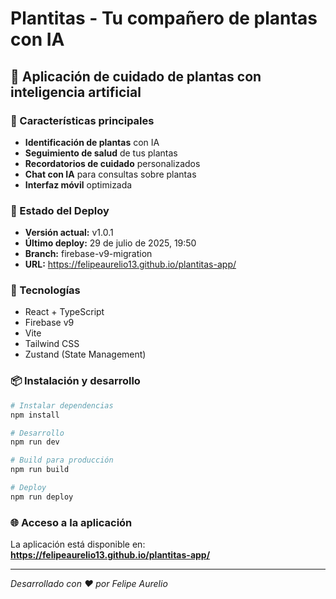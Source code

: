 # Plantitas - Tu compañero de plantas con IA

## 🌱 Aplicación de cuidado de plantas con inteligencia artificial

### 📱 Características principales
- **Identificación de plantas** con IA
- **Seguimiento de salud** de tus plantas
- **Recordatorios de cuidado** personalizados
- **Chat con IA** para consultas sobre plantas
- **Interfaz móvil** optimizada

### 🚀 Estado del Deploy
- **Versión actual:** v1.0.1
- **Último deploy:** 29 de julio de 2025, 19:50
- **Branch:** firebase-v9-migration
- **URL:** https://felipeaurelio13.github.io/plantitas-app/

### 🔧 Tecnologías
- React + TypeScript
- Firebase v9
- Vite
- Tailwind CSS
- Zustand (State Management)

### 📦 Instalación y desarrollo

```bash
# Instalar dependencias
npm install

# Desarrollo
npm run dev

# Build para producción
npm run build

# Deploy
npm run deploy
```

### 🌐 Acceso a la aplicación
La aplicación está disponible en: **https://felipeaurelio13.github.io/plantitas-app/**

---
*Desarrollado con ❤️ por Felipe Aurelio*